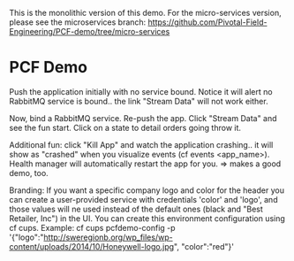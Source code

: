 

This is the monolithic version of this demo. 
For the micro-services version, please see the microservices branch: https://github.com/Pivotal-Field-Engineering/PCF-demo/tree/micro-services

PCF Demo
=========

Push the application initially with no service bound.
Notice it will alert no RabbitMQ service is bound.. the link "Stream Data" will not work either.

Now, bind a RabbitMQ service. Re-push the app.
Click "Stream Data" and see the fun start. Click on a state to detail orders going throw it.

Additional fun: click "Kill App" and watch the application crashing.. it will show as "crashed" when you visualize events (cf events <app_name>). Health manager will automatically restart the app for you. => makes a good demo, too.

Branding: If you want a specific company logo and color for the header you can create a user-provided service with credentials 'color' and 'logo', and those values will ne used instead of the default ones (black and "Best Retailer, Inc") in the UI.
You can create this environment configuration using cf cups. Example:
    cf cups pcfdemo-config -p '{"logo":"http://sweregionb.org/wp_files/wp-content/uploads/2014/10/Honeywell-logo.jpg", "color":"red"}' 
